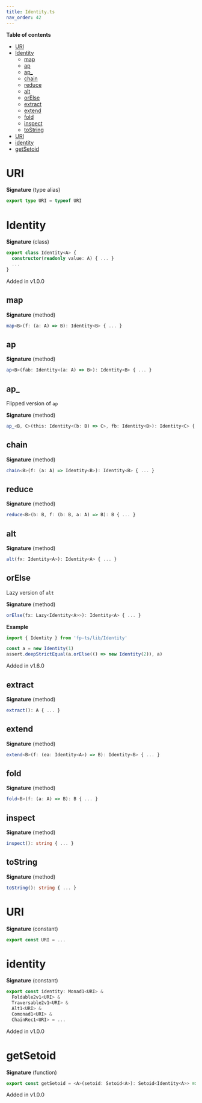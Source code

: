 ```yaml
---
title: Identity.ts
nav_order: 42
---
```


<!-- START doctoc generated TOC please keep comment here to allow auto update -->
<!-- DON'T EDIT THIS SECTION, INSTEAD RE-RUN doctoc TO UPDATE -->
**Table of contents**

- [URI](#uri)
- [Identity](#identity)
  - [map](#map)
  - [ap](#ap)
  - [ap\_](#ap%5C_)
  - [chain](#chain)
  - [reduce](#reduce)
  - [alt](#alt)
  - [orElse](#orelse)
  - [extract](#extract)
  - [extend](#extend)
  - [fold](#fold)
  - [inspect](#inspect)
  - [toString](#tostring)
- [URI](#uri-1)
- [identity](#identity)
- [getSetoid](#getsetoid)

<!-- END doctoc generated TOC please keep comment here to allow auto update -->

# URI

**Signature** (type alias)

```ts
export type URI = typeof URI
```

# Identity

**Signature** (class)

```ts
export class Identity<A> {
  constructor(readonly value: A) { ... }
  ...
}
```

Added in v1.0.0

## map

**Signature** (method)

```ts
map<B>(f: (a: A) => B): Identity<B> { ... }
```

## ap

**Signature** (method)

```ts
ap<B>(fab: Identity<(a: A) => B>): Identity<B> { ... }
```

## ap\_

Flipped version of `ap`

**Signature** (method)

```ts
ap_<B, C>(this: Identity<(b: B) => C>, fb: Identity<B>): Identity<C> { ... }
```

## chain

**Signature** (method)

```ts
chain<B>(f: (a: A) => Identity<B>): Identity<B> { ... }
```

## reduce

**Signature** (method)

```ts
reduce<B>(b: B, f: (b: B, a: A) => B): B { ... }
```

## alt

**Signature** (method)

```ts
alt(fx: Identity<A>): Identity<A> { ... }
```

## orElse

Lazy version of `alt`

**Signature** (method)

```ts
orElse(fx: Lazy<Identity<A>>): Identity<A> { ... }
```

**Example**

```ts
import { Identity } from 'fp-ts/lib/Identity'

const a = new Identity(1)
assert.deepStrictEqual(a.orElse(() => new Identity(2)), a)
```

Added in v1.6.0

## extract

**Signature** (method)

```ts
extract(): A { ... }
```

## extend

**Signature** (method)

```ts
extend<B>(f: (ea: Identity<A>) => B): Identity<B> { ... }
```

## fold

**Signature** (method)

```ts
fold<B>(f: (a: A) => B): B { ... }
```

## inspect

**Signature** (method)

```ts
inspect(): string { ... }
```

## toString

**Signature** (method)

```ts
toString(): string { ... }
```

# URI

**Signature** (constant)

```ts
export const URI = ...
```

# identity

**Signature** (constant)

```ts
export const identity: Monad1<URI> &
  Foldable2v1<URI> &
  Traversable2v1<URI> &
  Alt1<URI> &
  Comonad1<URI> &
  ChainRec1<URI> = ...
```

Added in v1.0.0

# getSetoid

**Signature** (function)

```ts
export const getSetoid = <A>(setoid: Setoid<A>): Setoid<Identity<A>> => ...
```

Added in v1.0.0
